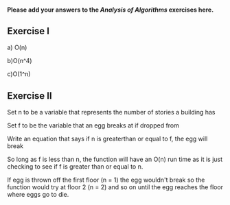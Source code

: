 #### Please add your answers to the ***Analysis of  Algorithms*** exercises here.

## Exercise I

a) O(n)


b)O(n^4)


c)O(1^n)

## Exercise II


Set n to be a variable that represents the number of stories a building has

Set f to be the variable that an egg breaks at if dropped from

Write an equation that says if n is greaterthan or equal to f, the egg will break

So long as f is less than n, the function will have an O(n) run time as it is just checking to see if f is greater than or equal to n. 

If egg is thrown off the first floor (n = 1) the egg wouldn't break so the function would try at floor 2 (n = 2) and so on  until the egg reaches the floor where eggs go to die.